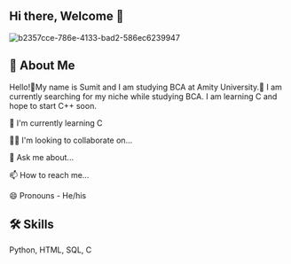 ## Hi there, Welcome 👋
![b2357cce-786e-4133-bad2-586ec6239947](https://github.com/user-attachments/assets/14a2c06c-ab5e-4078-ab4e-a1f5e1faed27)

## 🚀 About Me
Hello!👋My name is Sumit and I am studying BCA at Amity University.🏫 I am currently searching for my niche while studying BCA. I am learning C and hope to start C++ soon.

🧠 I'm currently learning C

👯‍♀️ I'm looking to collaborate on...

💬 Ask me about...

📫 How to reach me...

😄 Pronouns - He/his

## 🛠 Skills
Python, HTML, SQL, C
